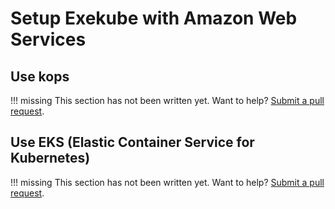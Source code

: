 # Setup Exekube with Amazon Web Services

## Use kops

!!! missing
    This section has not been written yet. Want to help? [Submit a pull request](/).

## Use EKS (Elastic Container Service for Kubernetes)

!!! missing
    This section has not been written yet. Want to help? [Submit a pull request](/).
